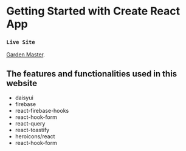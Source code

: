 # Getting Started with Create React App

### `Live Site`
[Garden Master](https://garden-master-8a578.web.app/).

## The features and functionalities used in this website
- daisyui
- firebase
- react-firebase-hooks
- react-hook-form
- react-query
- react-toastify
- heroicons/react
- react-hook-form
